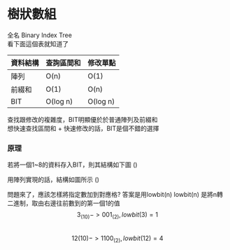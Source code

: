 # 樹狀數組
全名 Binary Index Tree  
看下面這個表就知道了

| 資料結構  | 查詢區間和         | 修改單點  |
| -------- | ----------------- | -------- |
| 陣列      |   O(n)           | O(1)     |
| 前綴和    |   O(1)           | O(n)     |
| BIT      |   O(log n)        | O(log n) |

查找跟修改的複雜度，BIT明顯優於於普通陣列及前綴和 <br>
想快速查找區間和 + 快速修改的話，BIT是個不錯的選擇

### 原理
若將一個1~8的資料存入BIT，則其結構如下圖
()

用陣列實現的話，結構如圖所示
()

問題來了，應該怎樣將指定數加到對應格?
答案是用lowbit(n)
lowbit(n) 是將n轉二進制，取由右邊往前數到的第一個1的值
$$ 3_(10) -> 001_(2), lowbit(3) = 1 $$ <br>
$$ 12(10) -> 1100_(2), lowbit(12) = 4 $$

